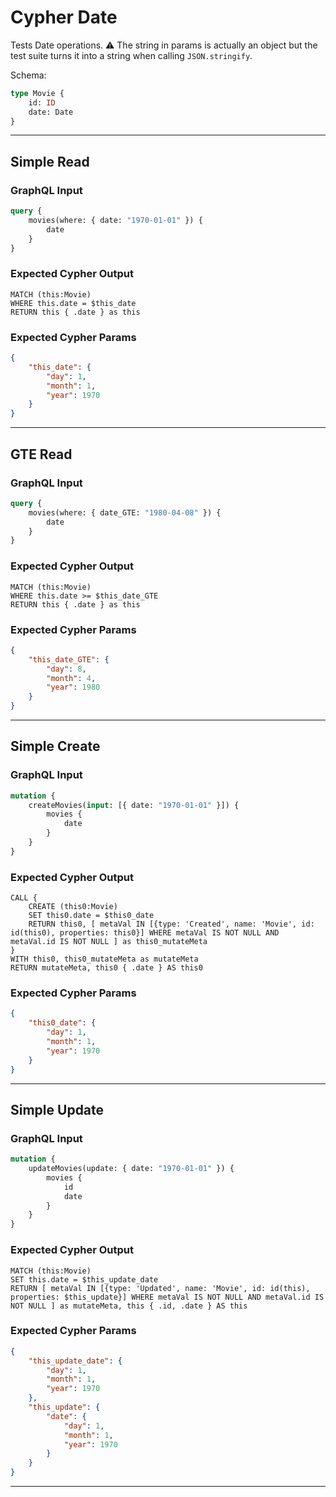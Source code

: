 # Cypher Date

Tests Date operations. ⚠ The string in params is actually an object but the test suite turns it into a string when calling `JSON.stringify`.

Schema:

```graphql
type Movie {
    id: ID
    date: Date
}
```

---

## Simple Read

### GraphQL Input

```graphql
query {
    movies(where: { date: "1970-01-01" }) {
        date
    }
}
```

### Expected Cypher Output

```cypher
MATCH (this:Movie)
WHERE this.date = $this_date
RETURN this { .date } as this
```

### Expected Cypher Params

```json
{
    "this_date": {
        "day": 1,
        "month": 1,
        "year": 1970
    }
}
```

---

## GTE Read

### GraphQL Input

```graphql
query {
    movies(where: { date_GTE: "1980-04-08" }) {
        date
    }
}
```

### Expected Cypher Output

```cypher
MATCH (this:Movie)
WHERE this.date >= $this_date_GTE
RETURN this { .date } as this
```

### Expected Cypher Params

```json
{
    "this_date_GTE": {
        "day": 8,
        "month": 4,
        "year": 1980
    }
}
```

---

## Simple Create

### GraphQL Input

```graphql
mutation {
    createMovies(input: [{ date: "1970-01-01" }]) {
        movies {
            date
        }
    }
}
```

### Expected Cypher Output

```cypher
CALL {
    CREATE (this0:Movie)
    SET this0.date = $this0_date
    RETURN this0, [ metaVal IN [{type: 'Created', name: 'Movie', id: id(this0), properties: this0}] WHERE metaVal IS NOT NULL AND metaVal.id IS NOT NULL ] as this0_mutateMeta
}
WITH this0, this0_mutateMeta as mutateMeta
RETURN mutateMeta, this0 { .date } AS this0
```

### Expected Cypher Params

```json
{
    "this0_date": {
        "day": 1,
        "month": 1,
        "year": 1970
    }
}
```

---

## Simple Update

### GraphQL Input

```graphql
mutation {
    updateMovies(update: { date: "1970-01-01" }) {
        movies {
            id
            date
        }
    }
}
```

### Expected Cypher Output

```cypher
MATCH (this:Movie)
SET this.date = $this_update_date
RETURN [ metaVal IN [{type: 'Updated', name: 'Movie', id: id(this), properties: $this_update}] WHERE metaVal IS NOT NULL AND metaVal.id IS NOT NULL ] as mutateMeta, this { .id, .date } AS this
```

### Expected Cypher Params

```json
{
    "this_update_date": {
        "day": 1,
        "month": 1,
        "year": 1970
    },
    "this_update": {
        "date": {
            "day": 1,
            "month": 1,
            "year": 1970
        }
    }
}
```

---

